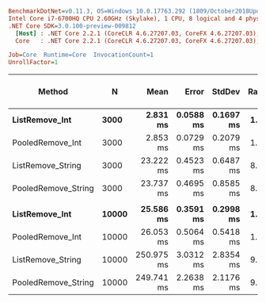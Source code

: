 ``` ini

BenchmarkDotNet=v0.11.3, OS=Windows 10.0.17763.292 (1809/October2018Update/Redstone5)
Intel Core i7-6700HQ CPU 2.60GHz (Skylake), 1 CPU, 8 logical and 4 physical cores
.NET Core SDK=3.0.100-preview-009812
  [Host] : .NET Core 2.2.1 (CoreCLR 4.6.27207.03, CoreFX 4.6.27207.03), 64bit RyuJIT
  Core   : .NET Core 2.2.1 (CoreCLR 4.6.27207.03, CoreFX 4.6.27207.03), 64bit RyuJIT

Job=Core  Runtime=Core  InvocationCount=1  
UnrollFactor=1  

```
|              Method |     N |       Mean |     Error |    StdDev | Ratio | RatioSD | Gen 0/1k Op | Gen 1/1k Op | Gen 2/1k Op | Allocated Memory/Op |
|-------------------- |------ |-----------:|----------:|----------:|------:|--------:|------------:|------------:|------------:|--------------------:|
|      **ListRemove_Int** |  **3000** |   **2.831 ms** | **0.0588 ms** | **0.1697 ms** |  **1.00** |    **0.00** |           **-** |           **-** |           **-** |                   **-** |
|    PooledRemove_Int |  3000 |   2.853 ms | 0.0729 ms | 0.2079 ms |  1.01 |    0.08 |           - |           - |           - |                   - |
|   ListRemove_String |  3000 |  23.222 ms | 0.4523 ms | 0.6487 ms |  8.08 |    0.58 |           - |           - |           - |                   - |
| PooledRemove_String |  3000 |  23.737 ms | 0.4695 ms | 0.8585 ms |  8.27 |    0.59 |           - |           - |           - |                   - |
|                     |       |            |           |           |       |         |             |             |             |                     |
|      **ListRemove_Int** | **10000** |  **25.586 ms** | **0.3591 ms** | **0.2998 ms** |  **1.00** |    **0.00** |           **-** |           **-** |           **-** |                   **-** |
|    PooledRemove_Int | 10000 |  26.053 ms | 0.5064 ms | 0.5418 ms |  1.02 |    0.02 |           - |           - |           - |                   - |
|   ListRemove_String | 10000 | 250.975 ms | 3.0312 ms | 2.8354 ms |  9.82 |    0.12 |           - |           - |           - |                   - |
| PooledRemove_String | 10000 | 249.741 ms | 2.2638 ms | 2.1176 ms |  9.75 |    0.15 |           - |           - |           - |                   - |
